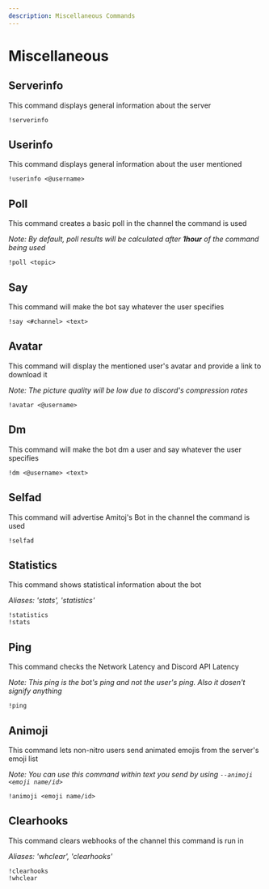 ```yaml
---
description: Miscellaneous Commands
---
```


# Miscellaneous

## Serverinfo

This command displays general information about the server

```text
!serverinfo
```

## Userinfo

This command displays general information about the user mentioned

```text
!userinfo <@username>
```

## Poll

This command creates a basic poll in the channel the command is used

_Note: By default, poll results will be calculated after **1hour** of the command being used_

```text
!poll <topic>
```

## Say

This command will make the bot say whatever the user specifies

```text
!say <#channel> <text>
```

## Avatar

This command will display the mentioned user's avatar and provide a link to download it

_Note: The picture quality will be low due to discord's compression rates_

```text
!avatar <@username>
```

## Dm

This command will make the bot dm a user and say whatever the user specifies

```text
!dm <@username> <text>
```

## Selfad

This command will advertise Amitoj's Bot in the channel the command is used

```text
!selfad
```

## Statistics

This command shows statistical information about the bot

_Aliases: 'stats', 'statistics'_

```text
!statistics
!stats
```

## Ping

This command checks the Network Latency and Discord API Latency

_Note: This ping is the bot's ping and not the user's ping. Also it dosen't signify anything_

```text
!ping
```

## Animoji

This command lets non-nitro users send animated emojis from the server's emoji list

_Note: You can use this command within text you send by using `--animoji <emoji name/id>`_ 

```text
!animoji <emoji name/id>
```

## Clearhooks

This command clears webhooks of the channel this command is run in

_Aliases: 'whclear', 'clearhooks'_

```text
!clearhooks
!whclear
```

